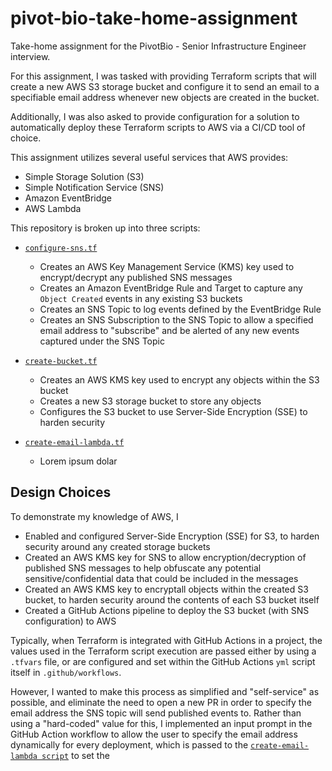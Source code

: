 # pivot-bio-take-home-assignment
Take-home assignment for the PivotBio - Senior Infrastructure Engineer interview.

For this assignment, I was tasked with providing Terraform scripts that will create a new AWS S3 storage bucket and configure it to send an email to a specifiable email address whenever new objects are created in the bucket.

Additionally, I was also asked to provide configuration for a solution to automatically deploy these Terraform scripts to AWS via a CI/CD tool of choice.

This assignment utilizes several useful services that AWS provides:
* Simple Storage Solution (S3)
* Simple Notification Service (SNS)
* Amazon EventBridge
* AWS Lambda

This repository is broken up into three scripts:
* [`configure-sns.tf`](https://github.com/NicholasYamamoto/pivot-bio-take-home-assignment/tree/master/configure-sns.tf)
    * Creates an AWS Key Management Service (KMS) key used to encrypt/decrypt any published SNS messages
    * Creates an Amazon EventBridge Rule and Target to capture any `Object Created` events in any existing S3 buckets
    * Creates an SNS Topic to log events defined by the EventBridge Rule
    * Creates an SNS Subscription to the SNS Topic to allow a specified email address to "subscribe" and be alerted of any new events captured under the SNS Topic

* [`create-bucket.tf`](https://github.com/NicholasYamamoto/pivot-bio-take-home-assignment/tree/master/create-bucket.tf)
    * Creates an AWS KMS key used to encrypt any objects within the S3 bucket
    * Creates a new S3 storage bucket to store any objects
    * Configures the S3 bucket to use Server-Side Encryption (SSE) to harden security
* [`create-email-lambda.tf`](https://github.com/NicholasYamamoto/pivot-bio-take-home-assignment/tree/master/create-email-lambda.tf)
    * Lorem ipsum dolar

## Design Choices
To demonstrate my knowledge of AWS, I
* Enabled and configured Server-Side Encryption (SSE) for S3, to harden security around any created storage buckets
* Created an AWS KMS key for SNS to allow encryption/decryption of published SNS messages to help obfuscate any potential sensitive/confidential data that could be included in the messages
* Created an AWS KMS key to encryptall objects within the created S3 bucket, to harden security around the contents of each S3 bucket itself
* Created a GitHub Actions pipeline to deploy the S3 bucket (with SNS configuration) to AWS

Typically, when Terraform is integrated with GitHub Actions in a project, the values used in the Terraform script execution are passed either by using a `.tfvars` file, or are configured and set within the GitHub Actions `yml` script itself in `.github/workflows`.

However, I wanted to make this process as simplified and "self-service" as possible, and eliminate the need to open a new PR in order to specify the email address the SNS topic will send published events to. Rather than using a "hard-coded" value for this, I implemented an input prompt in the GitHub Action workflow to allow the user to specify the email address dynamically for every deployment, which is passed to the [`create-email-lambda script`](https://github.com/NicholasYamamoto/pivot-bio-take-home-assignment/tree/master/create-email-lambda.tf) to set the